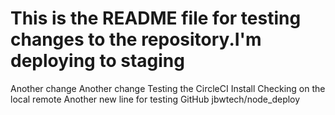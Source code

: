 
This is the README file for testing changes to the repository.I'm deploying to staging
=======
Another change
Another change
Testing the CircleCI Install
Checking on the local remote
Another new line for testing
GitHub jbwtech/node_deploy
